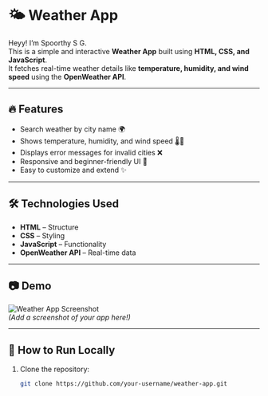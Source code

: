 # 🌤️ Weather App

Heyy! I’m Spoorthy S G.  
This is a simple and interactive **Weather App** built using **HTML, CSS, and JavaScript**.  
It fetches real-time weather details like **temperature, humidity, and wind speed** using the **OpenWeather API**.  

---

## 🔥 Features
- Search weather by city name 🌍  
- Shows temperature, humidity, and wind speed 🌡️💨  
- Displays error messages for invalid cities ❌  
- Responsive and beginner-friendly UI 🎨  
- Easy to customize and extend ✨  

---

## 🛠️ Technologies Used
- **HTML** – Structure  
- **CSS** – Styling  
- **JavaScript** – Functionality  
- **OpenWeather API** – Real-time data  

---

## 📷 Demo
![Weather App Screenshot](screenshot.png)  
*(Add a screenshot of your app here!)*

---

## 🚀 How to Run Locally
1. Clone the repository:  
   ```bash
   git clone https://github.com/your-username/weather-app.git

